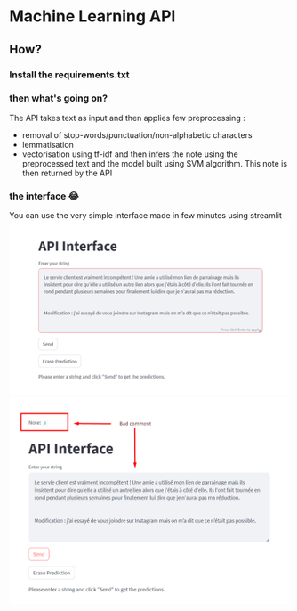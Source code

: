 # Machine Learning API
## How?
### Install the requirements.txt
### then what's going on?
The API takes text as input and then applies few preprocessing : 
- removal of stop-words/punctuation/non-alphabetic characters
- lemmatisation 
- vectorisation using tf-idf
and then infers the note using the preprocessed text and the model built using SVM algorithm.
This note is then returned by the API
### the interface 😂
You can use the very simple interface made in few minutes using streamlit
![Enter a comment](/supports/Screenshot_1.png)
![Get the note](/supports/Screenshot_2.png)

